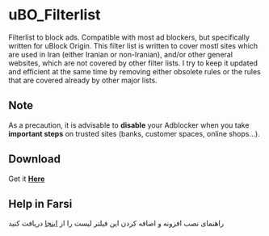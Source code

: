 # uBO_Filterlist
Filterlist to block ads. Compatible with most ad blockers, but specifically written for uBlock Origin. This filter list is written to cover mostl sites which are used in Iran (either Iranian or non-Iranian), and/or other general websites, which are not covered by other filter lists. I try to keep it updated and efficient at the same time by removing either obsolete rules or the rules that are covered already by other major lists.

## Note 
As a precaution, it is advisable to **disable** your Adblocker when you take **important steps** on trusted sites (banks, customer spaces, online shops...).

## Download
Get it [**Here**](https://raw.githubusercontent.com/nimasaj/uBO_Filterlist/master/BLF.txt)

## Help in Farsi
راهنمای نصب افزونه و اضافه کردن این فیلتر لیست را از [اینجا](http://nimasa.net/uBO_installation_help_Farsi.pdf) دریافت کنید
